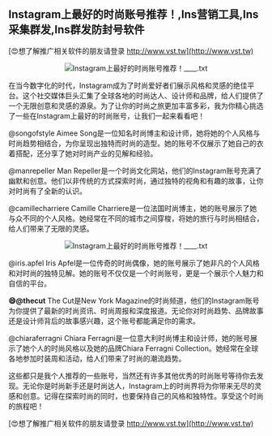 ## **Instagram上最好的时尚账号推荐！,Ins营销工具,Ins采集群发,Ins群发防封号软件**

[😍想了解推广相关软件的朋友请登录 http://www.vst.tw](http://www.vst.tw)

 <center><img src="https://vst.tw/MP4/tuiguang/png/6.png" alt="Instagram上最好的时尚账号推荐！____.txt"></center>

在当今数字化的时代，Instagram成为了时尚爱好者们展示风格和灵感的绝佳平台。这个社交媒体巨头汇集了全球各地的时尚达人、设计师和品牌，给人们提供了一个无限创意和灵感的源泉。为了让你的时尚之旅更加丰富多彩，我为你精心挑选了一些在Instagram上最好的时尚账号，让我们一起来看看吧！

@songofstyle
Aimee Song是一位知名时尚博主和设计师，她将她的个人风格与时尚趋势相结合，为你呈现出独特而时尚的造型。她的账号不仅展示了她自己的衣着搭配，还分享了她对时尚产业的见解和经验。

@manrepeller
Man Repeller是一个时尚文化网站，他们的Instagram账号充满了幽默和创意。他们以非传统的方式探索时尚，通过独特的视角和有趣的故事，让你对时尚有了全新的认识。

@camillecharriere
Camille Charriere是一位法国时尚博主，她的账号展示了她与众不同的个人风格。她经常在不同的城市之间穿梭，将她的旅行与时尚相结合，给人们带来了无限的灵感。

 <center><img src="https://vst.tw/MP4/tuiguang/png/8.png" alt="Instagram上最好的时尚账号推荐！____.txt"></center>

@iris.apfel
Iris Apfel是一位传奇的时尚偶像，她的账号展示了她非凡的个人风格和对时尚的独特见解。她的账号不仅仅是一个时尚账号，更是一个展示个人魅力和自信的平台。

**😄@thecut**
The Cut是New York Magazine的时尚频道，他们的Instagram账号为你提供了最新的时尚资讯、时尚周报和深度报道。无论你对时尚趋势、品牌故事还是设计师背后的故事感兴趣，这个账号都能满足你的需求。

@chiaraferragni
Chiara Ferragni是一位意大利时尚博主和设计师，她的账号展示了她个人的时尚风格以及她的品牌Chiara Ferragni Collection。她经常在全球各地参加时装周和活动，给人们带来了时尚的潮流趋势。

这些都只是我个人推荐的一些账号，当然还有许多其他优秀的时尚账号等待你去发现。无论你是时尚新手还是时尚达人，Instagram上的时尚界将为你带来无尽的灵感和创意。记得在探索时尚的同时，也要保持自己的风格和独特性。享受这个时尚的旅程吧！

[😍想了解推广相关软件的朋友请登录 http://www.vst.tw](http://www.vst.tw)



